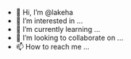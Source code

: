 - 👋 Hi, I’m @lakeha
- 👀 I’m interested in ...
- 🌱 I’m currently learning ...
- 💞️ I’m looking to collaborate on ...
- 📫 How to reach me ...

<!---
lakeha/lakeha is a ✨ special ✨ repository because its `README.md` (this file) appears on your GitHub profile.
You can click the Preview link to take a look at your changes.
--->
